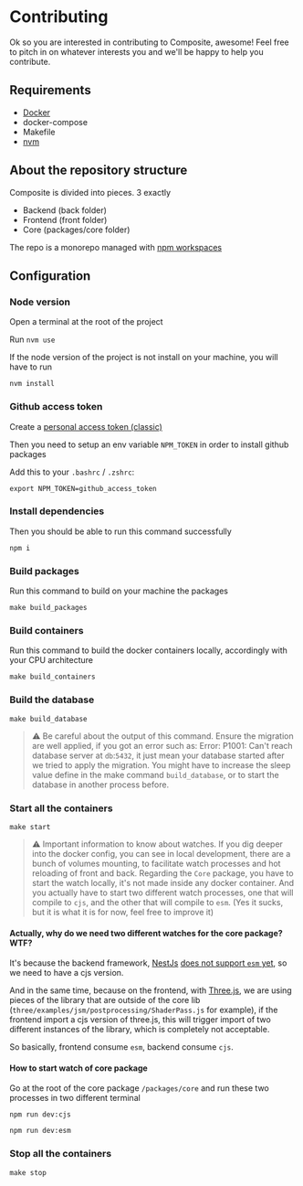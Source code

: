 # Contributing

Ok so you are interested in contributing to Composite, awesome! Feel free to pitch in on whatever interests you and we'll be happy to help you contribute.

## Requirements

- [Docker](https://www.docker.com)
- docker-compose
- Makefile
- [nvm](https://github.com/nvm-sh/nvm)

## About the repository structure

Composite is divided into pieces. 3 exactly

- Backend (back folder)
- Frontend (front folder)
- Core (packages/core folder)

The repo is a monorepo managed with [npm workspaces](https://docs.npmjs.com/cli/v10/using-npm/workspaces)

## Configuration

### Node version

Open a terminal at the root of the project

Run `nvm use`

If the node version of the project is not install on your machine, you will have to run

```nvm install```

### Github access token

Create a [personal access token (classic)](https://docs.github.com/en/authentication/keeping-your-account-and-data-secure/managing-your-personal-access-tokens#creating-a-personal-access-token-classic)

Then you need to setup an env variable `NPM_TOKEN` in order to install github packages

Add this to your `.bashrc` / `.zshrc`:

`export NPM_TOKEN=github_access_token`

### Install dependencies

Then you should be able to run this command successfully

```npm i```

### Build packages

Run this command to build on your machine the packages

```make build_packages```

### Build containers

Run this command to build the docker containers locally, accordingly with your CPU architecture

```make build_containers```

### Build the database

```make build_database```

> ⚠️ Be careful about the output of this command. Ensure the migration are well applied, if you got an error such as: Error: P1001: Can't reach database server at `db`:`5432`, it just mean your database started after we tried to apply the migration. You might have to increase the sleep value define in the make command `build_database`, or to start the database in another process before.

### Start all the containers

```make start```

> ⚠️ Important information to know about watches.
If you dig deeper into the docker config, you can see in local development, there are a bunch of volumes mounting, to facilitate watch processes and hot reloading of front and back. Regarding the `Core` package, you have to start the watch locally, it's not made inside any docker container. And you actually have to start two different watch processes, one that will compile to `cjs`, and the other that will compile to `esm`. (Yes it sucks, but it is what it is for now, feel free to improve it)

#### Actually, why do we need two different watches for the core package? WTF?

It's because the backend framework, [NestJs](https://nestjs.com/) [does not support `esm` yet](https://github.com/nestjs/nest/issues/11046#issuecomment-1416983059), so we need to have a cjs version.

And in the same time, because on the frontend, with [Three.js](https://threejs.org/), we are using pieces of the library that are outside of the core lib (`three/examples/jsm/postprocessing/ShaderPass.js` for example), if the frontend import a cjs version of three.js, this will trigger import of two different instances of the library, which is completely not acceptable.

So basically, frontend consume `esm`, backend consume `cjs`.

#### How to start watch of core package

Go at the root of the core package `/packages/core` and run these two processes in two different terminal

```npm run dev:cjs```

```npm run dev:esm```

### Stop all the containers

```make stop```
